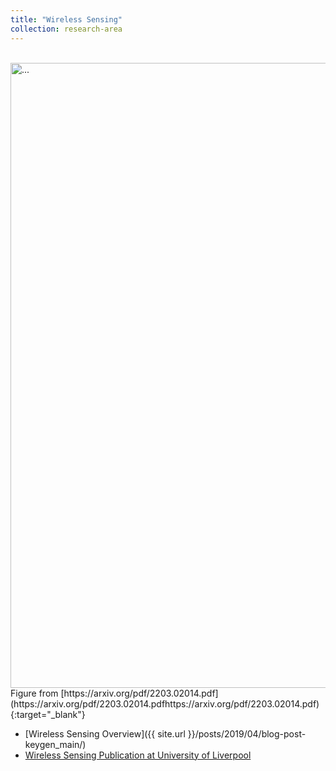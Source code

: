 ```yaml
---
title: "Wireless Sensing"
collection: research-area
---
```


<br />
<img align="center" width="1000" src="{{ site.url }}/images\wireless-sensing\WirelessSensingSystemModel.png" alt="...">
<br />
Figure from [https://arxiv.org/pdf/2203.02014.pdf](https://arxiv.org/pdf/2203.02014.pdfhttps://arxiv.org/pdf/2203.02014.pdf){:target="_blank"}

* [Wireless Sensing Overview]({{ site.url }}/posts/2019/04/blog-post-keygen_main/)
* [Wireless Sensing Publication at University of Liverpool](/keygen/keygen-pub/)
